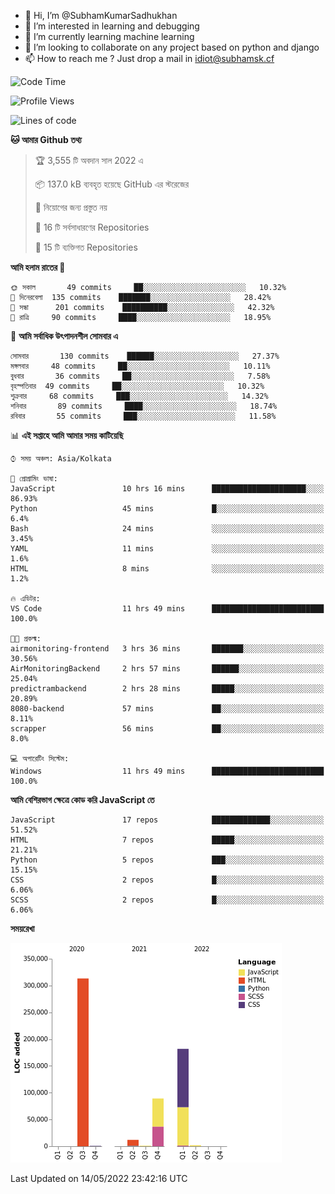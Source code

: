 - 👋 Hi, I’m @SubhamKumarSadhukhan
- 👀 I’m interested in learning and debugging
- 🌱 I’m currently learning machine learning
- 💞️ I’m looking to collaborate on any project based on python and django
- 📫 How to reach me ?
      Just drop a mail in idiot@subhamsk.cf

<!---
SubhamKumarSadhukhan/SubhamKumarSadhukhan is a ✨ special ✨ repository because its `README.md` (this file) appears on your GitHub profile.
You can click the Preview link to take a look at your changes.
--->


<!--START_SECTION:waka-->
![Code Time](http://img.shields.io/badge/Code%20Time-494%20hrs%201%20min-blue)

![Profile Views](http://img.shields.io/badge/%E0%A6%AA%E0%A7%8D%E0%A6%B0%E0%A7%8B%E0%A6%AB%E0%A6%BE%E0%A6%87%E0%A6%B2%20%E0%A6%A6%E0%A6%B0%E0%A7%8D%E0%A6%B6%E0%A6%A8-2-blue)

![Lines of code](https://img.shields.io/badge/%E0%A6%B9%E0%A7%8D%E0%A6%AF%E0%A6%BE%E0%A6%B2%E0%A7%8B%20%E0%A6%93%E0%A6%AF%E0%A6%BC%E0%A6%BE%E0%A6%B0%E0%A7%8D%E0%A6%B2%E0%A7%8D%E0%A6%A1%20%E0%A6%A5%E0%A7%87%E0%A6%95%E0%A7%87%20%E0%A6%86%E0%A6%AE%E0%A6%BF%20%E0%A6%B2%E0%A6%BF%E0%A6%96%E0%A7%87%E0%A6%9B%E0%A6%BF-600%20Thousand%20%E0%A6%95%E0%A7%8B%E0%A6%A1%E0%A7%87%E0%A6%B0%20%E0%A6%B2%E0%A6%BE%E0%A6%87%E0%A6%A8-blue)

**🐱 আমার Github তথ্য** 

> 🏆 3,555 টি অবদান সাল 2022 এ
 > 
> 📦 137.0 kB ব্যবহৃত হয়েছে GitHub এর স্টরেজের 
 > 
> 🚫 নিয়োগের জন্য প্রস্তুত নয়
 > 
> 📜 16 টি সর্বসাধারণের Repositories 
 > 
> 🔑 15 টি ব্যক্তিগত Repositories  
 > 
**আমি হলাম রাতের 🦉** 

```text
🌞 সকাল       49 commits     ██░░░░░░░░░░░░░░░░░░░░░░░   10.32% 
🌆 দিনেরবেলা  135 commits    ███████░░░░░░░░░░░░░░░░░░   28.42% 
🌃 সন্ধা      201 commits    ██████████░░░░░░░░░░░░░░░   42.32% 
🌙 রাত্রি     90 commits     ████░░░░░░░░░░░░░░░░░░░░░   18.95%

```
📅 **আমি সর্বাধিক উৎপাদনশীল সোমবার এ** 

```text
সোমবার       130 commits    ██████░░░░░░░░░░░░░░░░░░░   27.37% 
মঙ্গলবার     48 commits     ██░░░░░░░░░░░░░░░░░░░░░░░   10.11% 
বুধবার       36 commits     ██░░░░░░░░░░░░░░░░░░░░░░░   7.58% 
বৃহস্পতিবার  49 commits     ██░░░░░░░░░░░░░░░░░░░░░░░   10.32% 
শুক্রবার     68 commits     ███░░░░░░░░░░░░░░░░░░░░░░   14.32% 
শনিবার       89 commits     ████░░░░░░░░░░░░░░░░░░░░░   18.74% 
রবিবার       55 commits     ███░░░░░░░░░░░░░░░░░░░░░░   11.58%

```


📊 **এই সপ্তাহে আমি আমার সময় কাটিয়েছি** 

```text
⌚︎ সময় অঞ্চল: Asia/Kolkata

💬 প্রোগ্রামিং ভাষা: 
JavaScript               10 hrs 16 mins      █████████████████████░░░░   86.93% 
Python                   45 mins             █░░░░░░░░░░░░░░░░░░░░░░░░   6.4% 
Bash                     24 mins             ░░░░░░░░░░░░░░░░░░░░░░░░░   3.45% 
YAML                     11 mins             ░░░░░░░░░░░░░░░░░░░░░░░░░   1.6% 
HTML                     8 mins              ░░░░░░░░░░░░░░░░░░░░░░░░░   1.2%

🔥 এডিটর: 
VS Code                  11 hrs 49 mins      █████████████████████████   100.0%

🐱‍💻 প্রকল্ম: 
airmonitoring-frontend   3 hrs 36 mins       ███████░░░░░░░░░░░░░░░░░░   30.56% 
AirMonitoringBackend     2 hrs 57 mins       ██████░░░░░░░░░░░░░░░░░░░   25.04% 
predictrambackend        2 hrs 28 mins       █████░░░░░░░░░░░░░░░░░░░░   20.89% 
8080-backend             57 mins             ██░░░░░░░░░░░░░░░░░░░░░░░   8.11% 
scrapper                 56 mins             ██░░░░░░░░░░░░░░░░░░░░░░░   8.0%

💻 অপারেটিং সিস্টেম: 
Windows                  11 hrs 49 mins      █████████████████████████   100.0%

```

**আমি বেশিরভাগ ক্ষেত্রে কোড করি JavaScript তে** 

```text
JavaScript               17 repos            █████████████░░░░░░░░░░░░   51.52% 
HTML                     7 repos             █████░░░░░░░░░░░░░░░░░░░░   21.21% 
Python                   5 repos             ███░░░░░░░░░░░░░░░░░░░░░░   15.15% 
CSS                      2 repos             █░░░░░░░░░░░░░░░░░░░░░░░░   6.06% 
SCSS                     2 repos             █░░░░░░░░░░░░░░░░░░░░░░░░   6.06%

```


**সময়রেখা**

![Chart not found](https://raw.githubusercontent.com/SubhamKumarSadhukhan/SubhamKumarSadhukhan/main/charts/bar_graph.png) 


 Last Updated on 14/05/2022 23:42:16 UTC
<!--END_SECTION:waka-->
